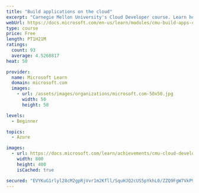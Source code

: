 ```yaml
---
title: "Build applications on the cloud"
excerpt: "Carnegie Mellon University's Cloud Developer course. Learn how developers write programs that run on the cloud, including how to deploy, be fault-tolerant, load balance, scale, and deal with latency."
webUrl: https://docs.microsoft.com/en-us/learn/modules/cmu-build-apps-cloud/
type: course
price: Free
length: PT1H21M
ratings:
  count: 93
  average: 4.5268817
heat: 50

provider:
  name: Microsoft Learn
  domain: microsoft.com
  images:
    - url: /assets/images/organizations/microsoft.com-50x50.jpg
      width: 50
      height: 50

levels:
  - Beginner

topics:
  - Azure

images:
  - url: https://docs.microsoft.com/learn/achievements/cmu-cloud-developer/build-applications-on-the-cloud-social.png
    width: 800
    height: 400
    isCached: true

secured: "EVYKuG1rlyl28cM2gpRjVvr1m2Kfll/SquHJQ2cUS5pYkhL0/ZZQ9FgW7VkP9rSUx+VWHyG6GePb3MrgIxKvzyqzG/3OMuDdG0LV5hFTXIF5+aX1vT+YOpAVXbJntXp77gbNMpi4uHlXIKFa1kX8PTtjaVY/j8aG1K64CoGt5XGklWNTzXSagLeJL9cQoEAitYiNPEC9KP4adD7tE/NKg+QLZng0oA9yPeIGN2iED1Cwa0g3KvE5EGCMp4CGCpo+RViEMj+ylVUg7IFPtgPryd00R1MR6wbCNaZnOp+aaSa4atr7R7o7BluAHB+V7zOWbhMzGx65qOZNxzTuQhb0LOgi3r5xUYEHKDat69QJCYd+dM+Yx0e6DlMiTlK6yJFirCUMUyyNM3XJKT4d0bDl++UrR+Yr+vo452j4sB7Ok2I=;Vh/M/Qut2lob47NofRLfaA=="
---
```


